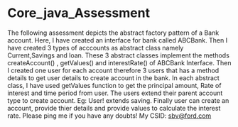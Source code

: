# Core_java_Assessment
The following assessment depicts the abstract factory pattern of a Bank account.
Here, I have created an interface for bank called ABCBank.
Then I have created 3 types of acccounts as abstract class namely Current,Savings and loan.
These 3 abstract classes implement the methods createAccount() , getValues() and interestRate() of ABCBank Interface.
Then I created one user for each account therefore 3 users that has a method details to get user details to create account in the bank.
In each abstract class, I have used getValues function to get the principal amount, Rate of interest and time period from user.
The users extend their parent account type to create account. Eg: User! extends saving.
Finally user can create an account, provide thier details and provide values to calculate the interest rate.
Please ping me if you have any doubts!
My CSID: sbv@ford.com
